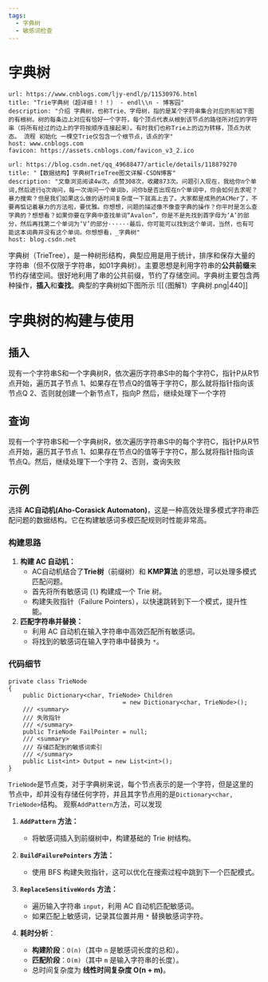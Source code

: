 ```yaml
---
tags:
  - 字典树
  - 敏感词检查
---
```

# 字典树
```cardlink
url: https://www.cnblogs.com/ljy-endl/p/11530976.html
title: "Trie字典树（超详细！！！） - endl\\n - 博客园"
description: "介绍 字典树，也称Trie、字母树，指的是某个字符串集合对应的形如下图的有根树。树的每条边上对应有恰好一个字符，每个顶点代表从根到该节点的路径所对应的字符串（将所有经过的边上的字符按顺序连接起来）。有时我们也称Trie上的边为转移，顶点为状态。 流程 初始化 一棵空Trie仅包含一个根节点，该点的字"
host: www.cnblogs.com
favicon: https://assets.cnblogs.com/favicon_v3_2.ico
```

```cardlink
url: https://blog.csdn.net/qq_49688477/article/details/118879270
title: "【数据结构】字典树TrieTree图文详解-CSDN博客"
description: "文章浏览阅读4w次，点赞308次，收藏873次。问题引入现在，我给你n个单词,然后进行q次询问，每一次询问一个单词b，问你b是否出现在n个单词中，你会如何去求呢？暴力搜索？但是我们如果这么做的话时间复杂度一下就高上去了。大家都是成熟的ACMer了，不要再惦记着暴力的方法啦，要优雅。你想想，问题的描述像不像查字典的操作？你平时是怎么查字典的？想想看？如果你要在字典中查找单词“Avalon”，你是不是先找到首字母为‘A’的部分，然后再找第二个单词为‘V’的部分······最后，你可能可以找到这个单词，当然，也有可能这本词典并没有这个单词。你想想看，_字典树"
host: blog.csdn.net
```

字典树（TrieTree），是一种树形结构，典型应用是用于统计，排序和保存大量的字符串（但不仅限于字符串，如01字典树）。主要思想是利用字符串的**公共前缀**来节约存储空间。很好地利用了串的公共前缀，节约了存储空间。字典树主要包含两种操作，**插入**和**查找**。典型的字典树如下图所示
![[（图解1）字典树.png|440]]


# 字典树的构建与使用
## 插入
现有一个字符串S和一个字典树R，依次遍历字符串S中的每个字符C，指针P从R节点开始，遍历其子节点
1、如果存在节点Q的值等于字符C，那么就将指针指向该节点Q
2、否则就创建一个新节点T，指向P
然后，继续处理下一个字符
## 查询
现有一个字符串S和一个字典树R，依次遍历字符串S中的每个字符C，指针P从R节点开始，遍历其子节点
1、如果存在节点Q的值等于字符C，那么就将指针指向该节点Q。然后，继续处理下一个字符
2、否则，查询失败
## 示例
选择 **AC自动机(Aho-Corasick Automaton)**，这是一种高效处理多模式字符串匹配问题的数据结构。它在构建敏感词多模匹配规则时性能非常高。
### 构建思路
1. **构建 AC 自动机：**
    - AC自动机结合了**Trie树**（前缀树）和 **KMP算法** 的思想，可以处理多模式匹配问题。
    - 首先将所有敏感词 (`l`) 构建成一个 Trie 树。
    - 构建失败指针（Failure Pointers），以快速跳转到下一个模式，提升性能。
2. **匹配字符串并替换：**
    - 利用 AC 自动机在输入字符串中高效匹配所有敏感词。
    - 将找到的敏感词在输入字符串中替换为 `*`。
### 代码细节
```CSharp
private class TrieNode
{
    public Dictionary<char, TrieNode> Children 
                                = new Dictionary<char, TrieNode>();
    /// <summary>
    /// 失败指针
    /// </summary>
    public TrieNode FailPointer = null;
    /// <summary>
    /// 存储匹配到的敏感词索引
    /// </summary>
    public List<int> Output = new List<int>();
}
```
`TrieNode`是节点类，对于字典树来说，每个节点表示的是一个字符，但是这里的节点中，却并没有存储任何字符，并且其字节点用的是`Dictionary<char, TrieNode>`结构。
观察`AddPattern`方法，可以发现
1. **`AddPattern` 方法：**
    
    - 将敏感词插入到前缀树中，构建基础的 Trie 树结构。
2. **`BuildFailurePointers` 方法：**
    
    - 使用 BFS 构建失败指针，这可以优化在搜索过程中跳到下一个匹配模式。
3. **`ReplaceSensitiveWords` 方法：**
    
    - 遍历输入字符串 `input`，利用 AC 自动机匹配敏感词。
    - 如果匹配上敏感词，记录其位置并用 `*` 替换敏感词字符。
4. **耗时分析**：
    
    - **构建阶段**：`O(n)`（其中 `n` 是敏感词长度的总和）。
    - **匹配阶段**：`O(m)`（其中 `m` 是输入字符串的长度）。
    - 总时间复杂度为 **线性时间复杂度 O(n + m)**。